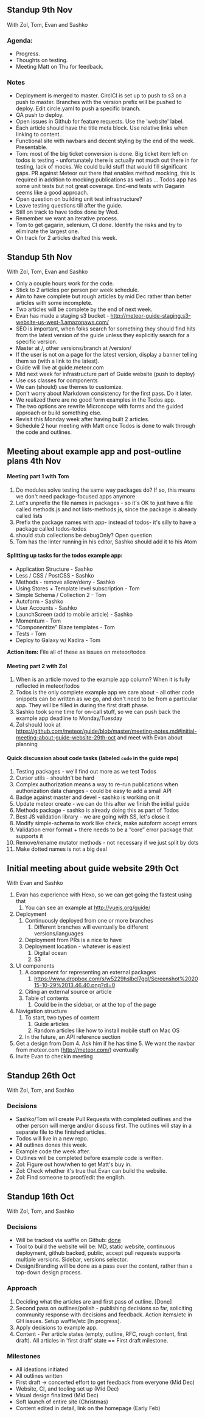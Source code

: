 ## Standup 9th Nov

With Zol, Tom, Evan and Sashko

### Agenda:

- Progress.
- Thoughts on testing.
- Meeting Matt on Thu for feedback.

### Notes

- Deployment is merged to master. CirclCI is set up to push to s3 on a push to master. Branches with the version prefix will be pushed to deploy. Edit circle.yaml to push a specific branch. 
- QA push to deploy.
- Open issues in Github for feature requests. Use the 'website' label.
- Each article should have the title meta block. Use relative links when linking to content.
- Functional site with navbars and decent styling by the end of the week. Presentable.
- Tom: most of the big ticket conversion is done. Big ticket item left on todos is testing - unfortunately there is actually not much out there in for testing, lack of mocks. We could build stuff that would fill significant gaps. PR against Meteor out there that enables method mocking, this is required in addition to mocking publications as well as ... Todos app has some unit tests but not great coverage. End-end tests with Gagarin seems like a good approach.
- Open question on building unit test infrastructure?
- Leave testing questions till after the guide.
- Still on track to have todos done by Wed.
- Remember we want an iterative process.
- Tom to get gagarin, selenium, CI done. Identify the risks and try to eliminate the largest one.
- On track for 2 articles drafted this week.

## Standup 5th Nov

With Zol, Tom, Evan and Sashko

* Only a couple hours work for the code.
* Stick to 2 articles per person per week schedule.
* Aim to have complete but rough articles by mid Dec rather than better articles with some incomplete.
* Two articles will be complete by the end of next week.
* Evan has made a staging s3 bucket - http://meteor-guide-staging.s3-website-us-west-1.amazonaws.com/
* SEO is important, when folks search for something they should find hits from the latest version of the guide unless they explicitly search for a specific version.
* Master at /, other versions/branch at /version/
* If the user is not on a page for the latest version, display a banner telling them so (with a link to the latest).
* Guide will live at guide.meteor.com
* Mid next week for infrastructure part of Guide website (push to deploy)
* Use css classes for components
* We can (should) use themes to customize.
* Don't worry about Markdown consistency for the first pass. Do it later.
* We realized there are no good form examples in the Todos app.
* The two options are rewrite Microscope with forms and the guided approach or build something else.
* Revisit this Monday week after having built 2 articles.
* Schedule 2 hour meeting with Matt once Todos is done to walk through the code and outlines.


## Meeting about example app and post-outline plans 4th Nov

#### Meeting part 1 with Tom

1. Do modules solve testing the same way packages do? If so, this means we don't need package-focused apps anymore
2. Let's unprefix the file names in packages - so it's OK to just have a file called methods.js and not lists-methods.js, since the package is already called lists
3. Prefix the package names with app- instead of todos- it's silly to have a package called todos-todos
4. should stub collections be debugOnly? Open question
5. Tom has the linter running in his editor, Sashko should add it to his Atom

#### Splitting up tasks for the todos example app:

* Application Structure - Sashko
* Less / CSS / PostCSS - Sashko
* Methods - remove allow/deny - Sashko
* Using Stores + Template level subscription - Tom
* Simple Schema / Collection 2 - Tom
* Autoform - Sashko
* User Accounts - Sashko
* LaunchScreen (add to mobile article) - Sashko
* Momentum - Tom
* “Componentize” Blaze templates - Tom
* Tests - Tom
* Deploy to Galaxy w/ Kadira - Tom

**Action item:** File all of these as issues on meteor/todos

#### Meeting part 2 with Zol

1. When is an article moved to the example app column? When it is fully reflected in meteor/todos
2. Todos is the only complete example app we care about - all other code snippets can be written as we go, and don't need to be from a particular app. They will be filled in during the first draft phase.
3. Sashko took some time for on-call stuff, so we can push back the example app deadline to Monday/Tuesday
4. Zol should look at https://github.com/meteor/guide/blob/master/meeting-notes.md#initial-meeting-about-guide-website-29th-oct and meet with Evan about planning

#### Quick discussion about code tasks (labeled `code` in the guide repo)

1. Testing packages - we'll find out more as we test Todos
2. Cursor utils - shouldn't be hard
3. Complex authorization means a way to re-run publications when authorization data changes - could be easy to add a small API
4. Badge against master and devel - sashko is working on it
5. Update meteor create - we can do this after we finish the initial guide
6. Methods package - sashko is already doing this as part of Todos
7. Best JS validation library - we are going with SS, let's close it
8. Modify simple-schema to work like check, make autoform accept errors
9. Validation error format + there needs to be a “core” error package that supports it
10. Remove/rename mutator methods - not necessary if we just split by dots
11. Make dotted names is not a big deal

## Initial meeting about guide website 29th Oct

With Evan and Sashko

1. Evan has experience with Hexo, so we can get going the fastest using that
    1. You can see an example at http://vuejs.org/guide/
2. Deployment
    1. Continuously deployed from one or more branches
        1. Different branches will eventually be different versions/languages
    2. Deployment from PRs is a nice to have
    3. Deployment location - whatever is easiest
        1. Digital ocean
        2. S3
3. UI components
    1. A component for representing an external packages
        1. https://www.dropbox.com/s/w5229hslbcl7gql/Screenshot%202015-10-29%2013.46.40.png?dl=0
    2. Citing an external source or article
    3. Table of contents
        1. Could be in the sidebar, or at the top of the page
4. Navigation structure
    1. To start, two types of content
        1. Guide articles
        2. Random articles like how to install mobile stuff on Mac OS
    2. In the future, an API reference section
5. Get a design from Dom
    4. Ask him if he has time
    5. We want the navbar from meteor.com (http://meteor.com/) eventually
5. Invite Evan to checkin meeting

## Standup 26th Oct

With Zol, Tom, and Sashko

### Decisions

- Sashko/Tom will create Pull Requests with completed outlines and the other person will merge and/or discuss first. The outlines will stay in a separate
file to the finished articles.
- Todos will live in a new repo.
- All outlines dones this week.
- Example code the week after.
- Outlines will be completed before example code is written.
- Zol: Figure out how/when to get Matt's buy in.
- Zol: Check whether it's true that Evan can build the website.
- Zol: Find someone to proof/edit the english.


## Standup 16th Oct

With Zol, Tom, and Sashko

### Decisions

* Will be tracked via waffle on Github: [done](https://waffle.io/meteor/guide?label=article)
* Tool to build the website will be: MD, static website, continuous deployment, github backed, public, accept pull requests supports multiple versions. Sidebar, versions selector.
* Design/Branding will be done as a pass over the content, rather than a top-down design process.

### Approach

1. Deciding what the articles are and first pass of outline. [Done]
2. Second pass on outlines/polish - publishing decisions so far, soliciting community response with decisions and feedback. Action items/etc in GH issues. Setup waffle/etc [In progress].
3. Apply decisions to example app.
4. Content - Per article states (empty, outline, RFC, rough content, first draft). All articles in 'first draft' state == First draft milestone.

### Milestones

* All ideations initiated
* All outlines written
* First draft -> concerted effort to get feedback from everyone (Mid Dec)
* Website, CI, and tooling set up (Mid Dec)
* Visual design finalized (Mid Dec)
* Soft launch of entire site (Christmas)
* Content edited in detail, link on the homepage (Early Feb)
